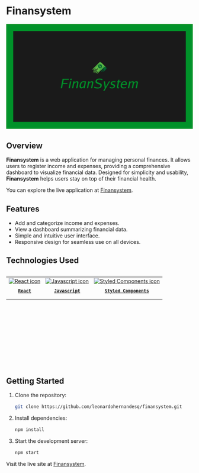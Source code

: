 
# Finansystem

![Finansystem Screenshot](image-readme.png)

## Overview
**Finansystem** is a web application for managing personal finances. It allows users to register income and expenses, providing a comprehensive dashboard to visualize financial data. Designed for simplicity and usability, **Finansystem** helps users stay on top of their financial health. 

You can explore the live application at [Finansystem](https://finansystem.vercel.app/).

## Features
- Add and categorize income and expenses.
- View a dashboard summarizing financial data.
- Simple and intuitive user interface.
- Responsive design for seamless use on all devices.

## Technologies Used
<table align="left" height="255px">
  <tr>
    <td align="center">
      <a href="https://developer.mozilla.org/en-US/docs/Web/HTML/">
        <img src="https://skillicons.dev/icons?i=react" width="65px" alt="React icon"/><br/>
        <sub>
          <b>
            <pre>React</pre>
          </b>
        </sub>
      </a>
    </td>
    <td align="center">
      <a href="https://developer.mozilla.org/en-US/docs/Web/JavaScript/">
        <img src="https://skillicons.dev/icons?i=js" width="65px" alt="Javascript icon"/><br/>
        <sub>
          <b>
            <pre>Javascript</pre>
          </b>
        </sub>
      </a>
    </td>
    <td align="center">
      <a href="https://styled-components.com/">
        <img src="https://skillicons.dev/icons?i=styledcomponents" width="65px" alt="Styled Components icon"/><br/>
        <sub>
          <b>
            <pre>Styled Components</pre>
          </b>
        </sub>
      </a>
    </td>
  </tr>
</table>
<br/><br/><br/><br/><br/><br/><br/><br/>

## Getting Started
1. Clone the repository:
   ```bash
   git clone https://github.com/leonardohernandesq/finansystem.git
   ```
2. Install dependencies:
   ```bash
   npm install
   ```
3. Start the development server:
   ```bash
   npm start
   ```

Visit the live site at [Finansystem](https://finansystem.vercel.app/).
